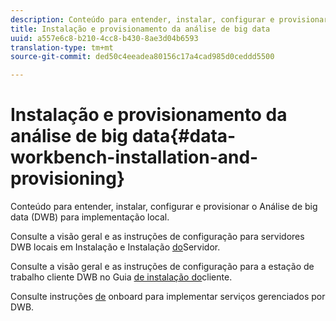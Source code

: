 ```yaml
---
description: Conteúdo para entender, instalar, configurar e provisionar o Análise de big data (DWB) para implementação local.
title: Instalação e provisionamento da análise de big data
uuid: a557e6c8-b210-4cc8-b430-8ae3d04b6593
translation-type: tm+mt
source-git-commit: ded50c4eeadea80156c17a4cad985d0ceddd5500

---
```



# Instalação e provisionamento da análise de big data{#data-workbench-installation-and-provisioning}

Conteúdo para entender, instalar, configurar e provisionar o Análise de big data (DWB) para implementação local.

Consulte a visão geral e as instruções de configuração para servidores DWB locais em Instalação e Instalação [do](https://docs.adobe.com/content/help/en/data-workbench/using/server-admin-install/install-servers/c-install-ins-svr.html)Servidor.

Consulte a visão geral e as instruções de configuração para a estação de trabalho cliente DWB no Guia [de instalação do](https://docs.adobe.com/content/help/en/data-workbench/using/install/c-data-workbench-client-install.html)cliente.

Consulte instruções [de](../../../home/dwb-implement-overview/dwb-implement-provision/dwb-implement-onboarding.md#concept-e93aba41b26a410f959c5ca7f8e33355) onboard para implementar serviços gerenciados por DWB.

